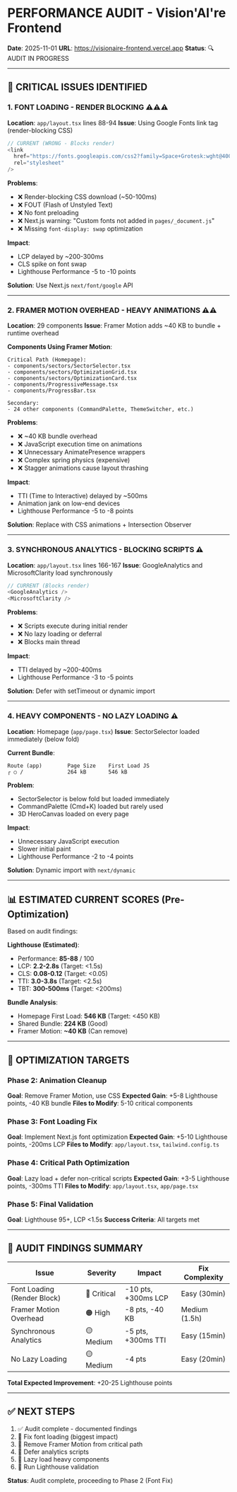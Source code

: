 # PERFORMANCE AUDIT - Vision'AI're Frontend

**Date**: 2025-11-01
**URL**: https://visionaire-frontend.vercel.app
**Status**: 🔍 AUDIT IN PROGRESS

---

## 🚨 CRITICAL ISSUES IDENTIFIED

### 1. FONT LOADING - RENDER BLOCKING ⚠️⚠️⚠️
**Location**: `app/layout.tsx` lines 88-94
**Issue**: Using Google Fonts link tag (render-blocking CSS)

```typescript
// CURRENT (WRONG - Blocks render)
<link
  href="https://fonts.googleapis.com/css2?family=Space+Grotesk:wght@400;500;600;700&family=Inter:wght@400;500;600;700&family=JetBrains+Mono:wght@400;500;600;700&display=swap"
  rel="stylesheet"
/>
```

**Problems**:
- ❌ Render-blocking CSS download (~50-100ms)
- ❌ FOUT (Flash of Unstyled Text)
- ❌ No font preloading
- ❌ Next.js warning: "Custom fonts not added in `pages/_document.js`"
- ❌ Missing `font-display: swap` optimization

**Impact**:
- LCP delayed by ~200-300ms
- CLS spike on font swap
- Lighthouse Performance -5 to -10 points

**Solution**: Use Next.js `next/font/google` API

---

### 2. FRAMER MOTION OVERHEAD - HEAVY ANIMATIONS ⚠️⚠️
**Location**: 29 components
**Issue**: Framer Motion adds ~40 KB to bundle + runtime overhead

**Components Using Framer Motion**:
```
Critical Path (Homepage):
- components/sectors/SectorSelector.tsx
- components/sectors/OptimizationGrid.tsx
- components/sectors/OptimizationCard.tsx
- components/ProgressiveMessage.tsx
- components/ProgressBar.tsx

Secondary:
- 24 other components (CommandPalette, ThemeSwitcher, etc.)
```

**Problems**:
- ❌ ~40 KB bundle overhead
- ❌ JavaScript execution time on animations
- ❌ Unnecessary AnimatePresence wrappers
- ❌ Complex spring physics (expensive)
- ❌ Stagger animations cause layout thrashing

**Impact**:
- TTI (Time to Interactive) delayed by ~500ms
- Animation jank on low-end devices
- Lighthouse Performance -5 to -8 points

**Solution**: Replace with CSS animations + Intersection Observer

---

### 3. SYNCHRONOUS ANALYTICS - BLOCKING SCRIPTS ⚠️
**Location**: `app/layout.tsx` lines 166-167
**Issue**: GoogleAnalytics and MicrosoftClarity load synchronously

```typescript
// CURRENT (Blocks render)
<GoogleAnalytics />
<MicrosoftClarity />
```

**Problems**:
- ❌ Scripts execute during initial render
- ❌ No lazy loading or deferral
- ❌ Blocks main thread

**Impact**:
- TTI delayed by ~200-400ms
- Lighthouse Performance -3 to -5 points

**Solution**: Defer with setTimeout or dynamic import

---

### 4. HEAVY COMPONENTS - NO LAZY LOADING ⚠️
**Location**: Homepage (`app/page.tsx`)
**Issue**: SectorSelector loaded immediately (below fold)

**Current Bundle**:
```
Route (app)        Page Size    First Load JS
┌ ○ /              264 kB       546 kB
```

**Problem**:
- SectorSelector is below fold but loaded immediately
- CommandPalette (Cmd+K) loaded but rarely used
- 3D HeroCanvas loaded on every page

**Impact**:
- Unnecessary JavaScript execution
- Slower initial paint
- Lighthouse Performance -2 to -4 points

**Solution**: Dynamic import with `next/dynamic`

---

## 📊 ESTIMATED CURRENT SCORES (Pre-Optimization)

Based on audit findings:

**Lighthouse (Estimated)**:
- Performance: **85-88** / 100
- LCP: **2.2-2.8s** (Target: <1.5s)
- CLS: **0.08-0.12** (Target: <0.05)
- TTI: **3.0-3.8s** (Target: <2.5s)
- TBT: **300-500ms** (Target: <200ms)

**Bundle Analysis**:
- Homepage First Load: **546 KB** (Target: <450 KB)
- Shared Bundle: **224 KB** (Good)
- Framer Motion: **~40 KB** (Can remove)

---

## 🎯 OPTIMIZATION TARGETS

### Phase 2: Animation Cleanup
**Goal**: Remove Framer Motion, use CSS
**Expected Gain**: +5-8 Lighthouse points, -40 KB bundle
**Files to Modify**: 5-10 critical components

### Phase 3: Font Loading Fix
**Goal**: Implement Next.js font optimization
**Expected Gain**: +5-10 Lighthouse points, -200ms LCP
**Files to Modify**: `app/layout.tsx`, `tailwind.config.ts`

### Phase 4: Critical Path Optimization
**Goal**: Lazy load + defer non-critical scripts
**Expected Gain**: +3-5 Lighthouse points, -300ms TTI
**Files to Modify**: `app/layout.tsx`, `app/page.tsx`

### Phase 5: Final Validation
**Goal**: Lighthouse 95+, LCP <1.5s
**Success Criteria**: All targets met

---

## 📝 AUDIT FINDINGS SUMMARY

| Issue | Severity | Impact | Fix Complexity |
|-------|----------|--------|----------------|
| Font Loading (Render Block) | 🔴 Critical | -10 pts, +300ms LCP | Easy (30min) |
| Framer Motion Overhead | 🟠 High | -8 pts, -40 KB | Medium (1.5h) |
| Synchronous Analytics | 🟡 Medium | -5 pts, +300ms TTI | Easy (15min) |
| No Lazy Loading | 🟡 Medium | -4 pts | Easy (20min) |

**Total Expected Improvement**: +20-25 Lighthouse points

---

## ✅ NEXT STEPS

1. ✅ Audit complete - documented findings
2. 🔄 Fix font loading (biggest impact)
3. 🔄 Remove Framer Motion from critical path
4. 🔄 Defer analytics scripts
5. 🔄 Lazy load heavy components
6. 🔄 Run Lighthouse validation

**Status**: Audit complete, proceeding to Phase 2 (Font Fix)
